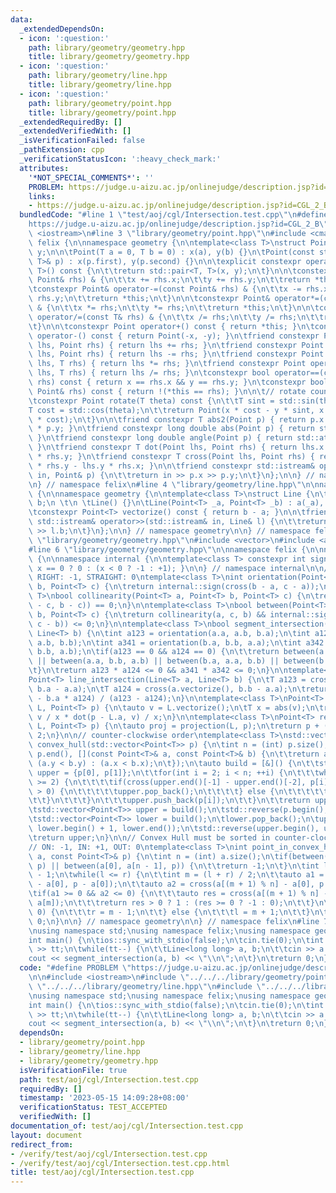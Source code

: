 ```yaml
---
data:
  _extendedDependsOn:
  - icon: ':question:'
    path: library/geometry/geometry.hpp
    title: library/geometry/geometry.hpp
  - icon: ':question:'
    path: library/geometry/line.hpp
    title: library/geometry/line.hpp
  - icon: ':question:'
    path: library/geometry/point.hpp
    title: library/geometry/point.hpp
  _extendedRequiredBy: []
  _extendedVerifiedWith: []
  _isVerificationFailed: false
  _pathExtension: cpp
  _verificationStatusIcon: ':heavy_check_mark:'
  attributes:
    '*NOT_SPECIAL_COMMENTS*': ''
    PROBLEM: https://judge.u-aizu.ac.jp/onlinejudge/description.jsp?id=CGL_2_B
    links:
    - https://judge.u-aizu.ac.jp/onlinejudge/description.jsp?id=CGL_2_B
  bundledCode: "#line 1 \"test/aoj/cgl/Intersection.test.cpp\"\n#define PROBLEM \"\
    https://judge.u-aizu.ac.jp/onlinejudge/description.jsp?id=CGL_2_B\"\n\n#include\
    \ <iostream>\n#line 3 \"library/geometry/point.hpp\"\n#include <cmath>\n\nnamespace\
    \ felix {\n\nnamespace geometry {\n\ntemplate<class T>\nstruct Point {\n\tT x,\
    \ y;\n\n\tPoint(T a = 0, T b = 0) : x(a), y(b) {}\n\tPoint(const std::pair<T,\
    \ T>& p) : x(p.first), y(p.second) {}\n\n\texplicit constexpr operator std::pair<T,\
    \ T>() const {\n\t\treturn std::pair<T, T>(x, y);\n\t}\n\n\tconstexpr Point& operator+=(const\
    \ Point& rhs) & {\n\t\tx += rhs.x;\n\t\ty += rhs.y;\n\t\treturn *this;\n\t}\n\n\
    \tconstexpr Point& operator-=(const Point& rhs) & {\n\t\tx -= rhs.x;\n\t\ty -=\
    \ rhs.y;\n\t\treturn *this;\n\t}\n\n\tconstexpr Point& operator*=(const T& rhs)\
    \ & {\n\t\tx *= rhs;\n\t\ty *= rhs;\n\t\treturn *this;\n\t}\n\n\tconstexpr Point&\
    \ operator/=(const T& rhs) & {\n\t\tx /= rhs;\n\t\ty /= rhs;\n\t\treturn *this;\n\
    \t}\n\n\tconstexpr Point operator+() const { return *this; }\n\tconstexpr Point\
    \ operator-() const { return Point(-x, -y); }\n\tfriend constexpr Point operator+(Point\
    \ lhs, Point rhs) { return lhs += rhs; }\n\tfriend constexpr Point operator-(Point\
    \ lhs, Point rhs) { return lhs -= rhs; }\n\tfriend constexpr Point operator*(Point\
    \ lhs, T rhs) { return lhs *= rhs; }\n\tfriend constexpr Point operator/(Point\
    \ lhs, T rhs) { return lhs /= rhs; }\n\tconstexpr bool operator==(const Point&\
    \ rhs) const { return x == rhs.x && y == rhs.y; }\n\tconstexpr bool operator!=(const\
    \ Point& rhs) const { return !(*this == rhs); }\n\n\t// rotate counter-clockwise\n\
    \tconstexpr Point rotate(T theta) const {\n\t\tT sint = std::sin(theta);\n\t\t\
    T cost = std::cos(theta);\n\t\treturn Point(x * cost - y * sint, x * sint + y\
    \ * cost);\n\t}\n\n\tfriend constexpr T abs2(Point p) { return p.x * p.x + p.y\
    \ * p.y; }\n\tfriend constexpr long double abs(Point p) { return std::sqrt(abs2(p));\
    \ }\n\tfriend constexpr long double angle(Point p) { return std::atan2(p.y, p.x);\
    \ }\n\tfriend constexpr T dot(Point lhs, Point rhs) { return lhs.x * rhs.x + lhs.y\
    \ * rhs.y; }\n\tfriend constexpr T cross(Point lhs, Point rhs) { return lhs.x\
    \ * rhs.y - lhs.y * rhs.x; }\n\n\tfriend constexpr std::istream& operator>>(std::istream&\
    \ in, Point& p) {\n\t\treturn in >> p.x >> p.y;\n\t}\n};\n\n} // namespace geometry\n\
    \n} // namespace felix\n#line 4 \"library/geometry/line.hpp\"\n\nnamespace felix\
    \ {\n\nnamespace geometry {\n\ntemplate<class T>\nstruct Line {\n\tPoint<T> a,\
    \ b;\n \t\n \tLine() {}\n\tLine(Point<T> _a, Point<T> _b) : a(_a), b(_b) {}\n\n\
    \tconstexpr Point<T> vectorize() const { return b - a; }\n\n\tfriend constexpr\
    \ std::istream& operator>>(std::istream& in, Line& l) {\n\t\treturn in >> l.a\
    \ >> l.b;\n\t}\n};\n\n} // namespace geometry\n\n} // namespace felix\n#line 2\
    \ \"library/geometry/geometry.hpp\"\n#include <vector>\n#include <algorithm>\n\
    #line 6 \"library/geometry/geometry.hpp\"\n\nnamespace felix {\n\nnamespace geometry\
    \ {\n\nnamespace internal {\n\ntemplate<class T> constexpr int sign(T x) { return\
    \ x == 0 ? 0 : (x < 0 ? -1 : +1); }\n\n} // namespace internal\n\n// LEFT: +1,\
    \ RIGHT: -1, STRAIGHT: 0\ntemplate<class T>\nint orientation(Point<T> a, Point<T>\
    \ b, Point<T> c) {\n\treturn internal::sign(cross(b - a, c - a));\n}\n\ntemplate<class\
    \ T>\nbool collinearity(Point<T> a, Point<T> b, Point<T> c) {\n\treturn internal::sign(cross(a\
    \ - c, b - c)) == 0;\n}\n\ntemplate<class T>\nbool between(Point<T> a, Point<T>\
    \ b, Point<T> c) {\n\treturn collinearity(a, c, b) && internal::sign(dot(a - b,\
    \ c - b)) <= 0;\n}\n\ntemplate<class T>\nbool segment_intersection(Line<T> a,\
    \ Line<T> b) {\n\tint a123 = orientation(a.a, a.b, b.a);\n\tint a124 = orientation(a.a,\
    \ a.b, b.b);\n\tint a341 = orientation(b.a, b.b, a.a);\n\tint a342 = orientation(b.a,\
    \ b.b, a.b);\n\tif(a123 == 0 && a124 == 0) {\n\t\treturn between(a.a, b.a, a.b)\
    \ || between(a.a, b.b, a.b) || between(b.a, a.a, b.b) || between(b.a, a.b, b.b);\n\
    \t}\n\treturn a123 * a124 <= 0 && a341 * a342 <= 0;\n}\n\ntemplate<class T>\n\
    Point<T> line_intersection(Line<T> a, Line<T> b) {\n\tT a123 = cross(a.vectorize(),\
    \ b.a - a.a);\n\tT a124 = cross(a.vectorize(), b.b - a.a);\n\treturn (b.b * a123\
    \ - b.a * a124) / (a123 - a124);\n}\n\ntemplate<class T>\nPoint<T> projection(Line<T>\
    \ L, Point<T> p) {\n\tauto v = L.vectorize();\n\tT x = abs(v);\n\treturn L.a +\
    \ v / x * dot(p - L.a, v) / x;\n}\n\ntemplate<class T>\nPoint<T> reflection(Line<T>\
    \ L, Point<T> p) {\n\tauto proj = projection(L, p);\n\treturn p + (proj - p) *\
    \ 2;\n}\n\n// counter-clockwise order\ntemplate<class T>\nstd::vector<Point<T>>\
    \ convex_hull(std::vector<Point<T>> p) {\n\tint n = (int) p.size();\n\tstd::sort(p.begin(),\
    \ p.end(), [](const Point<T>& a, const Point<T>& b) {\n\t\treturn a.x == b.x ?\
    \ (a.y < b.y) : (a.x < b.x);\n\t});\n\tauto build = [&]() {\n\t\tstd::vector<Point<T>>\
    \ upper = {p[0], p[1]};\n\t\tfor(int i = 2; i < n; ++i) {\n\t\t\twhile(upper.size()\
    \ >= 2) {\n\t\t\t\tif(cross(upper.end()[-1] - upper.end()[-2], p[i] - upper.end()[-1])\
    \ > 0) {\n\t\t\t\t\tupper.pop_back();\n\t\t\t\t} else {\n\t\t\t\t\tbreak;\n\t\t\
    \t\t}\n\t\t\t}\n\t\t\tupper.push_back(p[i]);\n\t\t}\n\t\treturn upper;\n\t};\n\
    \tstd::vector<Point<T>> upper = build();\n\tstd::reverse(p.begin(), p.end());\n\
    \tstd::vector<Point<T>> lower = build();\n\tlower.pop_back();\n\tupper.insert(upper.end(),\
    \ lower.begin() + 1, lower.end());\n\tstd::reverse(upper.begin(), upper.end());\n\
    \treturn upper;\n}\n\n// Convex Hull must be sorted in counter-clockwise order\n\
    // ON: -1, IN: +1, OUT: 0\ntemplate<class T>\nint point_in_convex_hull(const std::vector<Point<T>>&\
    \ a, const Point<T>& p) {\n\tint n = (int) a.size();\n\tif(between(a[0], a[1],\
    \ p) || between(a[0], a[n - 1], p)) {\n\t\treturn -1;\n\t}\n\tint l = 0, r = n\
    \ - 1;\n\twhile(l <= r) {\n\t\tint m = (l + r) / 2;\n\t\tauto a1 = cross(a[m]\
    \ - a[0], p - a[0]);\n\t\tauto a2 = cross(a[(m + 1) % n] - a[0], p - a[0]);\n\t\
    \tif(a1 >= 0 && a2 <= 0) {\n\t\t\tauto res = cross(a[(m + 1) % n] - a[m], p -\
    \ a[m]);\n\t\t\treturn res > 0 ? 1 : (res >= 0 ? -1 : 0);\n\t\t}\n\t\tif(a1 <\
    \ 0) {\n\t\t\tr = m - 1;\n\t\t} else {\n\t\t\tl = m + 1;\n\t\t}\n\t}\n\treturn\
    \ 0;\n}\n\n} // namespace geometry\n\n} // namespace felix\n#line 7 \"test/aoj/cgl/Intersection.test.cpp\"\
    \nusing namespace std;\nusing namespace felix;\nusing namespace geometry;\n\n\
    int main() {\n\tios::sync_with_stdio(false);\n\tcin.tie(0);\n\tint tt;\n\tcin\
    \ >> tt;\n\twhile(tt--) {\n\t\tLine<long long> a, b;\n\t\tcin >> a >> b;\n\t\t\
    cout << segment_intersection(a, b) << \"\\n\";\n\t}\n\treturn 0;\n}\n"
  code: "#define PROBLEM \"https://judge.u-aizu.ac.jp/onlinejudge/description.jsp?id=CGL_2_B\"\
    \n\n#include <iostream>\n#include \"../../../library/geometry/point.hpp\"\n#include\
    \ \"../../../library/geometry/line.hpp\"\n#include \"../../../library/geometry/geometry.hpp\"\
    \nusing namespace std;\nusing namespace felix;\nusing namespace geometry;\n\n\
    int main() {\n\tios::sync_with_stdio(false);\n\tcin.tie(0);\n\tint tt;\n\tcin\
    \ >> tt;\n\twhile(tt--) {\n\t\tLine<long long> a, b;\n\t\tcin >> a >> b;\n\t\t\
    cout << segment_intersection(a, b) << \"\\n\";\n\t}\n\treturn 0;\n}\n"
  dependsOn:
  - library/geometry/point.hpp
  - library/geometry/line.hpp
  - library/geometry/geometry.hpp
  isVerificationFile: true
  path: test/aoj/cgl/Intersection.test.cpp
  requiredBy: []
  timestamp: '2023-05-15 14:09:28+08:00'
  verificationStatus: TEST_ACCEPTED
  verifiedWith: []
documentation_of: test/aoj/cgl/Intersection.test.cpp
layout: document
redirect_from:
- /verify/test/aoj/cgl/Intersection.test.cpp
- /verify/test/aoj/cgl/Intersection.test.cpp.html
title: test/aoj/cgl/Intersection.test.cpp
---
```

